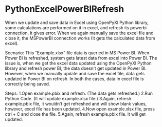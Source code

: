 # PythonExcelPowerBIRefresh

When we update and save data in Excel using OpenPyXl Python library, some calculations are performed on it in excel, and refresh its powerbi connection, it gives error. When we again manually save the excel file and close it, the MSPowerBI connection works (It gets the calculated data from excel).

Scenario: This "Example.xlsx" file data is queried in MS Power BI. When Power BI is refreshed, system gets latest data from excel into Power BI. The issue is, when we get the excel data updated using the OpenPyXl Python library and refresh power BI, the data doesn't get updated in Power BI. However, when we manually update and save the excel file, data gets updated in Power BI on refresh. In both the cases, data in excel file is correctly being saved.

Steps:
1.Open  example.pbix and refresh. (The data gets refreshed.)
2.Run  Python Code. (It will update example.xlsx file.)
3.Again, refresh example.pbix file, it wouldn’t get refreshed and will show blank values, however, excel file has been updated.
4.Now  open example.xlsx file, press ctrl + C and close the file.
5.Again, refresh example.pbix file. It will get updated.
